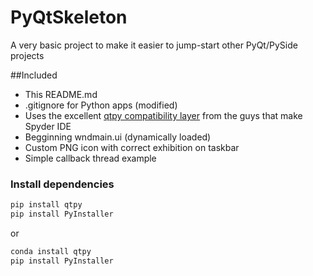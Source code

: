 # PyQtSkeleton
A very basic project to make it easier to jump-start other PyQt/PySide projects

##Included
* This README.md
* .gitignore for Python apps (modified)
* Uses the excellent [qtpy compatibility layer](https://github.com/spyder-ide/qtpy) from the guys that make Spyder IDE
* Begginning wndmain.ui (dynamically loaded)
* Custom PNG icon with correct exhibition on taskbar
* Simple callback thread example

### Install dependencies

```bash
pip install qtpy
pip install PyInstaller
```

or

```bash
conda install qtpy
pip install PyInstaller
```